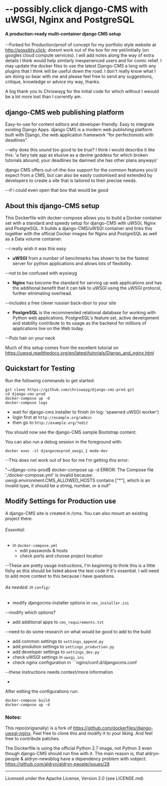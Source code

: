 # --possibly.click django-CMS with uWSGI, Nginx and PostgreSQL
#### A production-ready multi-container django CMS setup

--Forked for Production/proof of concept for my portfolio style website at http://possibly.click; doesnt work out of the box for me yet/initially (on googles cloud compute services). I will add notes along the way of extra details I think would help similarly inexperienced users and for comic relief. I may update the docker files to use the latest Django-CMS a long with any plugins that I think will be useful down the road. I don't really know what I am doing so bear with me and please feel free to send any suggestions, critique, knowledge or advice my way, thanks. 

A big thank you to Chriswayg for the initial code for which without I weould be a lot more lost than I currently am.

## django-CMS web publishing platform

Easy-to-use for content editors and developer-friendly. Easy to integrate existing Django Apps. django CMS is a modern web publishing platform built with Django, the web application framework “for perfectionists with deadlines”.

--why does this sound too good to be true? I think i would describe it like this:
'a fairy tale app as elusive as a devine goddess for which broken tutorials abound; your deadlines be damned she has other plans anyways'

django CMS offers out-of-the-box support for the common features you’d expect from a CMS, but can also be easily customised and extended by developers to create a site that is tailored to their precise needs.

--if i could even open that box that would be good

## About this django-CMS setup

This Dockerfile with docker-compose allows you to build a Docker container set with a standard
and speedy setup for django-CMS with uWSGI, Nginx and PostgreSQL. It builds a django-CMS/uWSGI container and links this together with the official Docker images for Nginx and PostgreSQL as well as a Data volume container.

--i really wish it was this easy

- **uWSGI** from a number of benchmarks has shown to be the fastest server 
for python applications and allows lots of flexibility.

--not to be confused with wysiwyg


- **Nginx** has become the standard for serving up web applications and has the 
additional benefit that it can talk to uWSGI using the uWSGI protocol, further
elinimating overhead.

--includes a free clever russian back-door to your site 

- **PostgreSQL** is the recommended relational database for working with Python web applications. PostgreSQL's feature set, active development and stability contribute to its usage as the backend for millions of applications live on the Web today.

--Puts hair on your neck

Much of this setup comes from the excellent tutorial on 
https://uwsgi.readthedocs.org/en/latest/tutorials/Django_and_nginx.html

## Quickstart for Testing
Run the following commands to get started:
```
git clone https://github.com/chriswayg/django-cms-prod.git
cd django-cms-prod
docker-compose up -d
docker-compose logs
```
- wait for django-cms installer to finish (in log: 'spawned uWSGI worker')
- login first at ```http://example.org/admin```
- then go to ```http://example.org/?edit```
 
You should now see the django-CMS sample Bootstrap content.

You can also run a debug session in the foreground with:
```
docker exec -it djangocmsprod_uwsgi_1 mode-dev
```

--This does not work out of box for me I'm getting this error:

"~/django-cms-prod$ docker-compose up -d
ERROR: The Compose file './docker-compose.yml' is invalid because:
uwsgi.environment.CMS_ALLOWED_HOSTS contains ["*"], which is an invalid type, it should be a string, number, or a null"


## Modify Settings for Production use

A django-CMS site is created in /cms. You can also mount an existing project there.

###### Essential:

- in ```docker-compose.yml```
    - edit passwords & hosts 
    - check ports and choose project location

--These are pretty vauge instructions, I'm beginning to think this is a little fishy as this should be listed above the test code if it's essential.
I will need to add more context to this because i have questions.


###### As needed: in ```config/```

- modify djangocms-installer options in ```cms_installer.ini```

--modify which options?

- add additional apps to ```cms_requirements.txt```

--need to do some research on what would be good to add to the build

- add common settings to ```settings_append.py```
- add prodution settings to ```settings_production.py```
- add developer settings to ```settings_dev.py```
- check uWSGI settings in ```uwsgi.ini```
- check nginx configuration in ```nginx/conf.d/djangocms.conf

--these instructions needs context/more information

- ```

After editing the configurations run:
```
docker-compose build
docker-compose up -d
```
### Notes:

This repo(origianally) is a fork of https://github.com/dockerfiles/django-uwsgi-nginx.
Feel free to clone this and modify it to your liking. And feel free to 
contribute patches.

The Dockerfile is using the official Python 2.7 image, not Python 3 even though django-CMS should run fine with it. The main reason is, that aldryn-people & aldryn-newsblog 
have a dependency problem with vobject: https://github.com/aldryn/aldryn-people/issues/28

---
Licensed under the Apache License, Version 2.0 (see LICENSE.md)
